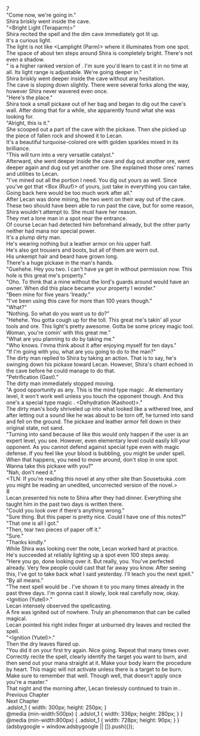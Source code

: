 7<br/>
"Come now, we're going in."<br/>
Shira briskly went inside the cave.<br/>
"<Bright Light (Teraparm)>"<br/>
Shira recited the spell and the dim cave immediately got lit up.<br/>
It's a curious light.<br/>
The light is not like <Lamplight (Parm)> where it illuminates from one spot.<br/>
The space of about ten steps around Shira is completely bright. There's not even a shadow.<br/>
"<Bright Light> is a higher ranked version of <Lamplight>. I'm sure you'd learn to cast it in no time at all. Its light range is adjustable. We're going deeper in."<br/>
Shira briskly went deeper inside the cave without any hesitation.<br/>
The cave is sloping down slightly. There were several forks along the way, however Shira never wavered even once.<br/>
"Here's the place."<br/>
Shira took a small pickaxe out of her bag and began to dig out the cave's wall. After doing that for a while, she apparently found what she was looking for.<br/>
"Alright, this is it."<br/>
She scooped out a part of the cave with the pickaxe. Then she picked up the piece of fallen rock and showed it to Lecan.<br/>
It's a beautiful turquoise-colored ore with golden sparkles mixed in its brilliance.<br/>
"This will turn into a very versatile catalyst."<br/>
Afterward, she went deeper inside the cave and dug out another ore, went deeper again and dug out yet another ore. She explained those ores' names and utilities to Lecan.<br/>
"I've mined out all the portion I need. You dig out yours as well. Since you've got that <Box (Ruuf)> of yours, just take in everything you can take. Going back here would be too much work after all."<br/>
After Lecan was done mining, the two went on their way out of the cave. These two should have been able to run past the cave, but for some reason, Shira wouldn't attempt to. She must have her reason.<br/>
They met a lone man in a spot near the entrance.<br/>
Of course Lecan had detected him beforehand already, but the other party neither had mana nor special power.<br/>
It's a plump dirty man.<br/>
He's wearing nothing but a leather armor on his upper half.<br/>
He's also got trousers and boots, but all of them are worn out.<br/>
His unkempt hair and beard have grown long.<br/>
There's a huge pickaxe in the man's hands.<br/>
"Guehehe. Hey you two. I can't have ya get in without permission now. This hole is this great me's property."<br/>
"Oho. To think that a mine without the lord's guards around would have an owner. When did this place became your property I wonder."<br/>
"Been mine for five years 'lready."<br/>
"I've been using this cave for more than 100 years though."<br/>
"What?"<br/>
"Nothing. So what do you want us to do?"<br/>
"Hehehe. You gotta cough up for the toll. This great me's takin' all your tools and ore. This light's pretty awesome. Gotta be some pricey magic tool. Woman, you're comin' with this great me."<br/>
"What are you planning to do by taking me."<br/>
"Who knows. I'mma think about it after enjoying myself for ten days."<br/>
"If I'm going with you, what are you going to do to the man?"<br/>
The dirty man replied to Shira by taking an action. That is to say, he's swinging down his pickaxe toward Lecan. However, Shira's chant echoed in the cave before he could manage to do that.<br/>
"Petrification (Gast)."<br/>
The dirty man immediately stopped moving.<br/>
"A good opportunity as any. This is the mind type magic <Petrification>. At elementary level, it won't work well unless you touch the opponent though. And this one's a special type magic <Dehydration>. <Dehydration (Kashoot)>."<br/>
The dirty man's body shriveled up into what looked like a withered tree, and after letting out a sound like he was about to be torn off, he turned into sand and fell on the ground. The pickaxe and leather armor fell down in their original state, not sand.<br/>
"Turning into sand because of <Dehydration> like this would only happen if the user is an expert level, you see. However, even elementary level <Dehydration> could easily kill your opponent. As you cannot defend against special type even with magic defense. If you feel like your blood is bubbling, you might be under <Dehydration> spell. When that happens, you need to move around, don't stop in one spot. Wanna take this pickaxe with you?"<br/>
"Nah, don't need it."<br/>
<TLN: If you're reading this novel at any other site than Sousetsuka .com you might be reading an unedited, uncorrected version of the novel.><br/>
8<br/>
Lecan presented his note to Shira after they had dinner. Everything she taught him in the past two days is written there.<br/>
"Could you look over if there's anything wrong."<br/>
"Sure thing. But this paper is pretty nice. Could I have one of this notes?"<br/>
"That one is all I got."<br/>
"Then, tear two pieces of paper off it."<br/>
"Sure."<br/>
"Thanks kindly."<br/>
While Shira was looking over the note, Lecan worked hard at <Lamplight> practice.<br/>
He's succeeded at reliably lighting up a spot even 100 steps away.<br/>
"Here you go, done looking over it. But really, you. You've perfected <Lamplight> already. Very few people could cast <Lamplight> that far away you know. After seeing this, I've got to take back what I said yesterday. I'll teach you the next spell."<br/>
"By all means."<br/>
"The next spell would be <Ignition>. I've shown it to you many times already in the past three days. I'm gonna cast it slowly, look real carefully now, okay. <Ignition (Yutel)>."<br/>
Lecan intensely observed the spellcasting.<br/>
A fire was ignited out of nowhere. Truly an phenomenon that can be called magical.<br/>
Lecan pointed his right index finger at unburned dry leaves and recited the spell.<br/>
"<Ignition (Yutel)>."<br/>
Then the dry leaves flared up.<br/>
"You did it on your first try again. Nice going. Repeat that many times over. Correctly recite the spell, clearly identify the target you want to burn, and then send out your mana straight at it. Make your body learn the procedure by heart. This magic will not activate unless there is a target to be burn. Make sure to remember that well. Though well, that doesn't apply once you're a master."<br/>
That night and the morning after, Lecan tirelessly continued to train in <Ignition>.<br/>
Previous Chapter<br/>
Next Chapter <br/>
.adslot_1 { width: 300px; height: 250px; }<br/>
@media (min-width:500px) { .adslot_1 { width: 336px; height: 280px; } }<br/>
@media (min-width:800px) { .adslot_1 { width: 728px; height: 90px; } }<br/>
(adsbygoogle = window.adsbygoogle || []).push({});<br/>
